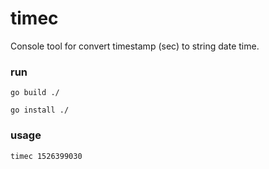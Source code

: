 # timec

Console tool for convert timestamp (sec) to string date time.

### run

`go build ./`

`go install ./`

### usage

`timec 1526399030`

